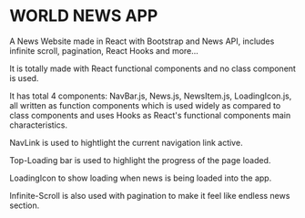 # WORLD NEWS APP

A News Website made in React with Bootstrap and News API, includes infinite scroll, pagination, React Hooks and more...

It is totally made with React functional components and no class component is used.

It has total 4 components: NavBar.js, News.js, NewsItem.js, LoadingIcon.js, all written as function components which is used widely as compared to class components and uses Hooks as React's functional components main characteristics.

NavLink is used to hightlight the current navigation link active.

Top-Loading bar is used to highlight the progress of the page loaded.

LoadingIcon to show loading when news is being loaded into the app.

Infinite-Scroll is also used with pagination to make it feel like endless news section.
